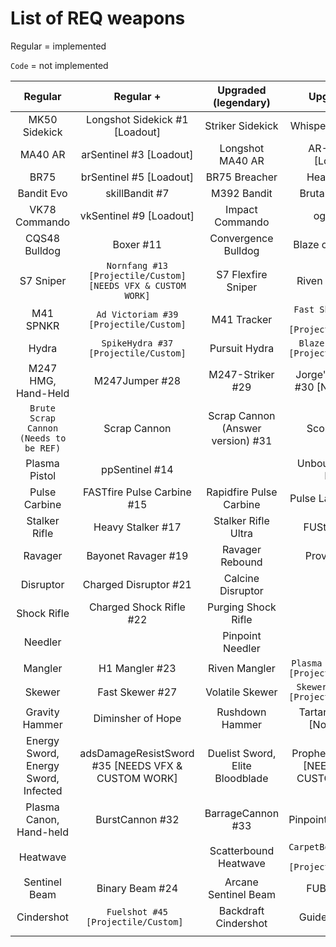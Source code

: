 # List of REQ weapons

Regular = implemented

`Code` = not implemented

|              **Regular**               |                        **Regular +**                         |     **Upgraded (legendary)**      |                **Upgraded +**                 |             **For Fun**             |
| :------------------------------------: | :----------------------------------------------------------: | :-------------------------------: | :-------------------------------------------: | :---------------------------------: |
|             MK50 Sidekick              |                Longshot Sidekick #1 [Loadout]                |         Striker Sidekick          |              Whispered Truth #2               |                                     |
|                MA40 AR                 |                   arSentinel #3 [Loadout]                    |         Longshot MA40 AR          |              AR-SMG #4 [Loadout]              |                                     |
|                  BR75                  |                   brSentinel #5 [Loadout]                    |           BR75 Breacher           |                  Heavy BR #6                  |                                     |
|               Bandit Evo               |                        skillBandit #7                        |            M392 Bandit            |               Brutal Bandit #8                |                                     |
|             VK78 Commando              |                   vkSentinel #9 [Loadout]                    |          Impact Commando          |                   ogVK #10                    |                                     |
|             CQS48 Bulldog              |                          Boxer #11                           |        Convergence Bulldog        |              Blaze of Glory #12               |                                     |
|               S7 Sniper                | `Nornfang #13 [Projectile/Custom] [NEEDS VFX & CUSTOM WORK]` |        S7 Flexfire Sniper         |               Riven Sniper #46                |                                     |
|               M41 SPNKR                |            `Ad Victoriam #39 [Projectile/Custom]`            |            M41 Tracker            |  `Fast Shock Rocket #40 [Projectile/Custom]`  | `The Agoat #41 [Projectile/Custom]` |
|                 Hydra                  |             `SpikeHydra #37 [Projectile/Custom]`             |           Pursuit Hydra           |     `Blaze Hydra #38 [Projectile/Custom]`     |                                     |
|          M247 HMG, Hand-Held           |                        M247Jumper #28                        |         M247-Striker #29          |       Jorge's Chaingun #30 [NEEDS VFX]        |                                     |
| `Brute Scrap Cannon (Needs to be REF)` |                         Scrap Cannon                         | Scrap Cannon (Answer version) #31 |                 Scorpion Tail                 |                                     |
|             Plasma Pistol              |                        ppSentinel #14                        |                                   |             Unbound Plasma Pistol             |                                     |
|             Pulse Carbine              |                  FASTfire Pulse Carbine #15                  |      Rapidfire Pulse Carbine      |              Pulse Launcher #16               |                                     |
|             Stalker Rifle              |                      Heavy Stalker #17                       |        Stalker Rifle Ultra        |                 FUStalker #18                 |                                     |
|                Ravager                 |                     Bayonet Ravager #19                      |          Ravager Rebound          |                 Provoker #20                  |                                     |
|               Disruptor                |                    Charged Disruptor #21                     |         Calcine Disruptor         |                                               |                                     |
|              Shock Rifle               |                   Charged Shock Rifle #22                    |        Purging Shock Rifle        |                                               |                                     |
|                Needler                 |                                                              |         Pinpoint Needler          |                                               |                                     |
|                Mangler                 |                        H1 Mangler #23                        |           Riven Mangler           |   `Plasma Mangler #42 [Projectile/Custom] `   |                                     |
|                 Skewer                 |                       Fast Skewer #27                        |          Volatile Skewer          |    `Skewer Ultra #43 [Projectile/Custom]`     |                                     |
|             Gravity Hammer             |                      Diminsher of Hope                       |          Rushdown Hammer          |         Tartarus's Gavel [Not Ready]          |                                     |
|  Energy Sword, Energy Sword, Infected  |      adsDamageResistSword #35 [NEEDS VFX & CUSTOM WORK]      |  Duelist Sword, Elite Bloodblade  |  Prophets Bane #36 [NEEDS VFX & CUSTOM WORK]  |                                     |
|        Plasma Canon, Hand-held         |                       BurstCannon #32                        |         BarrageCannon #33         |              PinpointCannon #34               |                                     |
|                Heatwave                |                                                              |       Scatterbound Heatwave       | `CarpetBomb Heatwave #44 [Projectile/Custom]` |                                     |
|             Sentinel Beam              |                       Binary Beam #24                        |       Arcane Sentinel Beam        |                  FUBeam #25                   |                                     |
|               Cindershot               |             `Fuelshot #45 [Projectile/Custom] `              |       Backdraft Cindershot        |                Guidedshot #26                 |                                     |
|                                        |                                                              |                                   |                                               |
